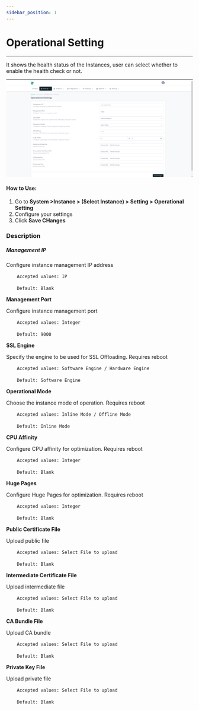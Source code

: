 ```yaml
---
sidebar_position: 1
---
```


# Operational Setting

---
It shows the health status of the Instances, user can select whether to enable the health check or not.

![Monitor](/img/platform/v8/docs/sysoperen.png)  

#### How to Use:

1. Go to **System >Instance > (Select Instance) > Setting > Operational Setting**
2. Configure your settings
3. Click **Save CHanges**

### Description

##### Management IP

Configure instance management IP address

```
    Accepted values: IP

    Default: Blank
```


**Management Port**

Configure instance management port

```
    Accepted values: Integer

    Default: 9000
```


**SSL Engine**

Specify the engine to be used for SSL Offloading. Requires reboot

```
    Accepted values: Software Engine / Hardware Engine

    Default: Software Engine
```


**Operational Mode**

Choose the instance mode of operation. Requires reboot

```
    Accepted values: Inline Mode / Offline Mode

    Default: Inline Mode 
```


**CPU Affinity**

Configure CPU affinity for optimization. Requires reboot

```
    Accepted values: Integer

    Default: Blank
```


**Huge Pages**

Configure Huge Pages for optimization. Requires reboot

```
    Accepted values: Integer

    Default: Blank
```


**Public Certificate File**

Upload public file

```
    Accepted values: Select File to upload

    Default: Blank
```


**Intermediate Certificate File**

Upload intermediate file

```
    Accepted values: Select File to upload

    Default: Blank
```


**CA Bundle File**

Upload CA bundle

```
    Accepted values: Select File to upload

    Default: Blank
```


**Private Key File**

Upload private file

```
    Accepted values: Select File to upload

    Default: Blank
```





